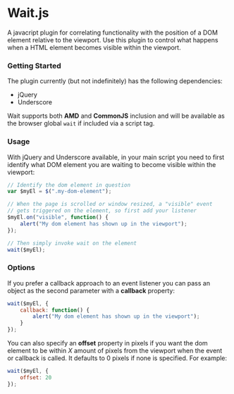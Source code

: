 # Wait.js
A javacript plugin for correlating functionality with the position of a DOM element relative to the viewport. Use this plugin to control what happens when a HTML element becomes visible within the viewport.

### Getting Started
The plugin currently (but not indefinitely) has the following dependencies:
* jQuery
* Underscore

Wait supports both **AMD** and **CommonJS** inclusion and will be available as the browser global ```wait``` if included via a script tag.

### Usage
With jQuery and Underscore available, in your main script you need to first identify what DOM element you are waiting to become visible within the viewport:

``` javascript
// Identify the dom element in question
var $myEl = $(".my-dom-element");

// When the page is scrolled or window resized, a "visible" event
// gets triggered on the element, so first add your listener
$myEl.on("visible", function() {
    alert("My dom element has shown up in the viewport");
});

// Then simply invoke wait on the element
wait($myEl);
```

### Options
If you prefer a callback approach to an event listener you can pass an object as the second parameter with a **callback** property:

``` javascript
wait($myEl, {
    callback: function() {
        alert("My dom element has shown up in the viewport");
    }
});
```

You can also specify an **offset** property in pixels if you want the dom element to be within *X* amount of pixels from the viewport when the event or callback is called. It defaults to 0 pixels if none is specified. For example:

``` javascript
wait($myEl, {
    offset: 20
});
```